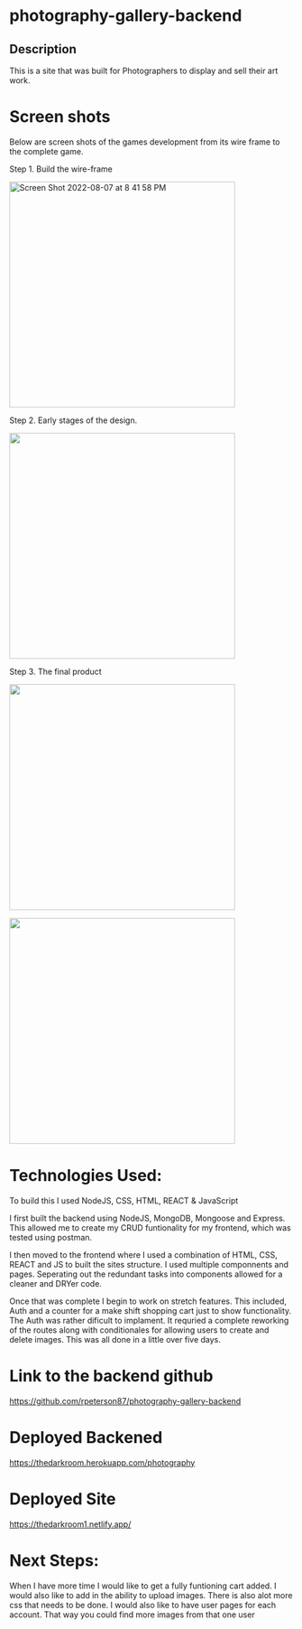 # photography-gallery-backend

## Description

This is a site that was built for Photographers to display and sell their art work.

# Screen shots

 Below are screen shots of the games development from its wire frame to the complete game.
 
 Step 1. Build the wire-frame

 <img width="400" alt="Screen Shot 2022-08-07 at 8 41 58 PM" src="https://user-images.githubusercontent.com/9807461/191885637-6f4faf93-db2a-4991-9cf1-436081bbb2d7.png">

Step 2. Early stages of the design.

<img width="400" src="https://user-images.githubusercontent.com/9807461/191887621-740cda13-8d06-4de8-ae01-6ddadd9f1598.png" />

Step 3. The final product 

<img width="400" src="https://user-images.githubusercontent.com/9807461/191885906-128ee049-fe8a-4482-9dc8-3620c55b4589.png" /></a>

<img width="400" src="https://user-images.githubusercontent.com/9807461/191886036-ac3d18d1-6582-4bf3-8f74-2916e0d00dc2.png" /></a>

# Technologies Used: 

To build this I used NodeJS, CSS, HTML, REACT & JavaScript 

I first built the backend using NodeJS, MongoDB, Mongoose and Express. This allowed me to create my CRUD funtionality for my frontend, 
which was tested using postman. 

I then moved to the frontend where I used a combination of HTML, CSS, REACT and JS to built the sites structure. I used multiple componnents and pages. 
Seperating out the redundant tasks into components allowed for a cleaner and DRYer code. 

Once that was complete I begin to work on stretch features. This included, Auth and a counter for a make shift shopping cart just to show functionality. 
The Auth was rather dificult to implament. It requried a complete reworking of the routes along with conditionales for allowing users to create and delete images. 
This was all done in a little over five days. 

# Link to the backend github 

https://github.com/rpeterson87/photography-gallery-backend

# Deployed Backened

https://thedarkroom.herokuapp.com/photography

# Deployed Site 

https://thedarkroom1.netlify.app/


# Next Steps:

When I have more time I would like to get a fully funtioning cart added. I would also like to add in the ability to upload images. 
There is also alot more css that needs to be done. I would also like to have user pages for each account. That way you could find more images from that one user

